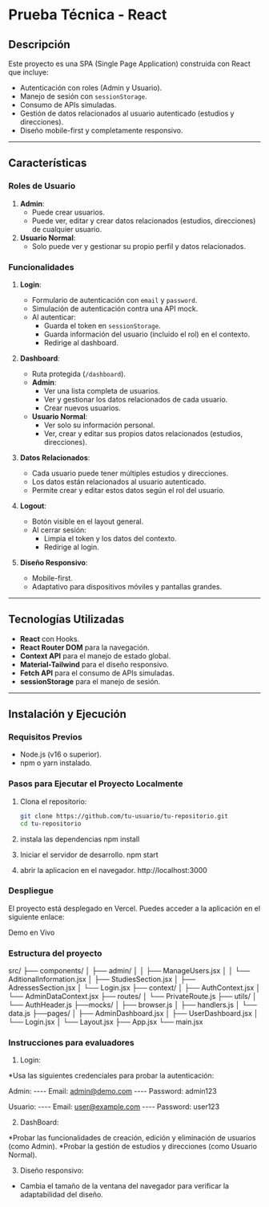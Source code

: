 # Prueba Técnica - React

## Descripción

Este proyecto es una SPA (Single Page Application) construida con React que incluye:
- Autenticación con roles (Admin y Usuario).
- Manejo de sesión con `sessionStorage`.
- Consumo de APIs simuladas.
- Gestión de datos relacionados al usuario autenticado (estudios y direcciones).
- Diseño mobile-first y completamente responsivo.

---

## Características

### Roles de Usuario
1. **Admin**:
   - Puede crear usuarios.
   - Puede ver, editar y crear datos relacionados (estudios, direcciones) de cualquier usuario.
2. **Usuario Normal**:
   - Solo puede ver y gestionar su propio perfil y datos relacionados.

### Funcionalidades
1. **Login**:
   - Formulario de autenticación con `email` y `password`.
   - Simulación de autenticación contra una API mock.
   - Al autenticar:
     - Guarda el token en `sessionStorage`.
     - Guarda información del usuario (incluido el rol) en el contexto.
     - Redirige al dashboard.

2. **Dashboard**:
   - Ruta protegida (`/dashboard`).
   - **Admin**:
     - Ver una lista completa de usuarios.
     - Ver y gestionar los datos relacionados de cada usuario.
     - Crear nuevos usuarios.
   - **Usuario Normal**:
     - Ver solo su información personal.
     - Ver, crear y editar sus propios datos relacionados (estudios, direcciones).

3. **Datos Relacionados**:
   - Cada usuario puede tener múltiples estudios y direcciones.
   - Los datos están relacionados al usuario autenticado.
   - Permite crear y editar estos datos según el rol del usuario.

4. **Logout**:
   - Botón visible en el layout general.
   - Al cerrar sesión:
     - Limpia el token y los datos del contexto.
     - Redirige al login.

5. **Diseño Responsivo**:
   - Mobile-first.
   - Adaptativo para dispositivos móviles y pantallas grandes.

---

## Tecnologías Utilizadas

- **React** con Hooks.
- **React Router DOM** para la navegación.
- **Context API** para el manejo de estado global.
- **Material-Tailwind** para el diseño responsivo.
- **Fetch API** para el consumo de APIs simuladas.
- **sessionStorage** para el manejo de sesión.

---

## Instalación y Ejecución

### Requisitos Previos
- Node.js (v16 o superior).
- npm o yarn instalado.

### Pasos para Ejecutar el Proyecto Localmente
1. Clona el repositorio:
   ```bash
   git clone https://github.com/tu-usuario/tu-repositorio.git
   cd tu-repositorio

2. instala las dependencias
npm install

3. Iniciar el servidor de desarrollo.
npm start

4. abrir la aplicacion en el navegador.
http://localhost:3000

### Despliegue
El proyecto está desplegado en Vercel. Puedes acceder a la aplicación en el siguiente enlace:

Demo en Vivo

### Estructura del proyecto

src/
├── components/
│   ├── admin/
│   │   ├── ManageUsers.jsx
│   │   └── AditionalInformation.jsx
│   ├── StudiesSection.jsx
│   ├── AdressesSection.jsx
│   └── Login.jsx
├── context/
│   ├── AuthContext.jsx
│   └── AdminDataContext.jsx
├── routes/
│   └── PrivateRoute.js
├── utils/
│   └── AuthHeader.js
├──mocks/
│    ├── browser.js
│    ├── handlers.js
│    └── data.js
├──pages/
│    ├── AdminDashboard.jsx
│    ├── UserDashboard.jsx
│    └── Login.jsx
│    └── Layout.jsx
├── App.jsx
└── main.jsx

### Instrucciones para evaluadores

1. Login:

*Usa las siguientes credenciales para probar la autenticación:

Admin:
---- Email: admin@demo.com
---- Password: admin123

Usuario:
---- Email: user@example.com
---- Password: user123

2. DashBoard:

*Probar las funcionalidades de creación, edición y eliminación de usuarios (como Admin).
*Probar la gestión de estudios y direcciones (como Usuario Normal).

3. Diseño responsivo:

* Cambia el tamaño de la ventana del navegador para verificar la adaptabilidad del diseño.

